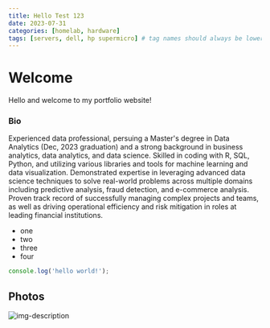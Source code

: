 ```yaml
---
title: Hello Test 123
date: 2023-07-31 
categories: [homelab, hardware]
tags: [servers, dell, hp supermicro] # tag names should always be lowercase
---
```



# Welcome

Hello and welcome to my portfolio website!

### Bio

Experienced data professional, persuing a Master's degree in Data Analytics (Dec, 2023 graduation) and a strong background in business analytics, data analytics, and data science. Skilled in coding with R, SQL, Python, and utilizing various libraries and tools for machine learning and data visualization. Demonstrated expertise in leveraging advanced data science techniques to solve real-world problems across multiple domains including predictive analysis, fraud detection, and e-commerce analysis. Proven track record of successfully managing complex projects and teams, as well as driving operational efficiency and risk mitigation in roles at leading financial institutions.

* one
* two
* three
* four

```javascript
console.log('hello world!');
```
## Photos
![img-description](https://encrypted-tbn0.gstatic.com/images?q=tbn:ANd9GcQJofIm8qsVZLaSM8PSQEX80V6EWS9O9cBg-A&usqp=CAU)